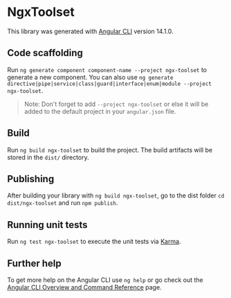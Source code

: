 # NgxToolset

This library was generated with [Angular CLI](https://github.com/angular/angular-cli) version 14.1.0.

## Code scaffolding

Run `ng generate component component-name --project ngx-toolset` to generate a new component. You can also use `ng generate directive|pipe|service|class|guard|interface|enum|module --project ngx-toolset`.
> Note: Don't forget to add `--project ngx-toolset` or else it will be added to the default project in your `angular.json` file. 

## Build

Run `ng build ngx-toolset` to build the project. The build artifacts will be stored in the `dist/` directory.

## Publishing

After building your library with `ng build ngx-toolset`, go to the dist folder `cd dist/ngx-toolset` and run `npm publish`.

## Running unit tests

Run `ng test ngx-toolset` to execute the unit tests via [Karma](https://karma-runner.github.io).

## Further help

To get more help on the Angular CLI use `ng help` or go check out the [Angular CLI Overview and Command Reference](https://angular.io/cli) page.
